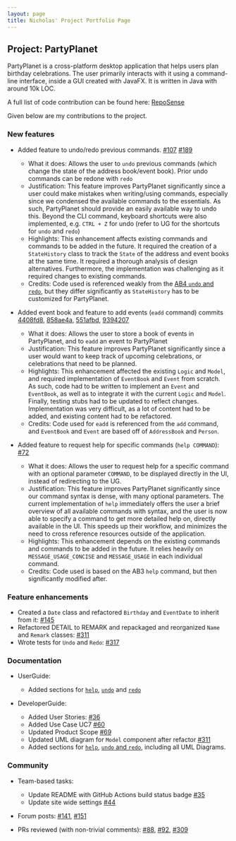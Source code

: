 ```yaml
---
layout: page
title: Nicholas' Project Portfolio Page
---
```


## Project: PartyPlanet

PartyPlanet is a cross-platform desktop application that helps users plan birthday celebrations.
The user primarily interacts with it using a command-line interface, inside a GUI created with JavaFX.
It is written in Java with around 10k LOC.

A full list of code contribution can be found here:
[RepoSense](https://nus-cs2103-ay2021s2.github.io/tp-dashboard/?search=nickyfoo&breakdown=true)

Given below are my contributions to the project.

### New features

- Added feature to undo/redo previous commands.
  [\#107](https://github.com/AY2021S2-CS2103-W16-3/tp/pull/107)
  [\#189](https://github.com/AY2021S2-CS2103-W16-3/tp/pull/189)
  * What it does: Allows the user to `undo` previous commands (which change the state of the address book/event book). Prior undo commands can be redone with `redo`
  * Justification: This feature improves PartyPlanet significantly since a user could make mistakes when writing/using commands, especially since we condensed the available commands to the essentials. As such, PartyPlanet should provide an easily available way to undo this. Beyond the CLI command, keyboard shortcuts were also implemented, e.g. `CTRL + Z` for undo (refer to UG for the shortcuts for `undo` and `redo`)
  * Highlights: This enhancement affects existing commands and commands to be added in the future. It required the creation of a `StateHistory` class to track the `State` of the address and event books at the same time. It required a thorough analysis of design alternatives. Furthermore, the implementation was challenging as it required changes to existing commands.
  * Credits: Code used is referenced weakly from the [AB4 `undo` and `redo`](https://github.com/se-edu/addressbook-level4/tree/master/src/main/java/seedu/address/logic/commands), but they differ significantly as `StateHistory` has to be customized for PartyPlanet.

- Added event book and feature to add events (`eadd` command)
  commits [4408fd8](https://github.com/AY2021S2-CS2103-W16-3/tp/commit/4408fd8d35d6b7316c1df697fe85b66798235ad8), [858ae4a](https://github.com/AY2021S2-CS2103-W16-3/tp/commit/858ae4a90277abeebc7681eddd9fe0739e2727c5), [551afbd](https://github.com/AY2021S2-CS2103-W16-3/tp/commit/551afbd4839195fde395d29ff86ef197637c0da8), [9394207](https://github.com/AY2021S2-CS2103-W16-3/tp/commit/93942076dd8d51785c33e835dd3ac217c81a6344)
  * What it does: Allows the user to store a book of events in PartyPlanet, and to `eadd` an event to PartyPlanet 
  * Justification: This feature improves PartyPlanet significantly since a user would want to keep track of upcoming celebrations, or celebrations that need to be planned.
  * Highlights: This enhancement affected the existing `Logic` and `Model`, and required implementation of `EventBook` and `Event` from scratch. As such, code had to be written to implement an `Event` and `EventBook`, as well as to integrate it with the current `Logic` and `Model`. Finally, testing stubs had to be updated to reflect changes. Implementation was very difficult, as a lot of content had to be added, and existing content had to be refactored.
  * Credits: Code used for `eadd` is referenced from the `add` command, and `EventBook` and `Event` are based off of `AddressBook` and `Person`.  
  
- Added feature to request help for specific commands (`help COMMAND`):
  [\#72](https://github.com/AY2021S2-CS2103-W16-3/tp/pull/72)
  * What it does: Allows the user to request help for a specific command with an optional parameter `COMMAND`, to be displayed directly in the UI, instead of redirecting to the UG.
  * Justification: This feature improves PartyPlanet significantly since our command syntax is dense, with many optional parameters. The current implementation of `help` immediately offers the user a brief overview of all available commands with syntax, and the user is now able to specify a command to get more detailed help on, directly available in the UI. This speeds up their workflow, and minimizes the need to cross reference resources outside of the application.
  * Highlights: This enhancement depends on the existing commands and commands to be added in the future. It relies heavily on `MESSAGE_USAGE_CONCISE` and `MESSAGE_USAGE` in each individual command.
  * Credits: Code used is based on the AB3 `help` command, but then significantly modified after.

### Feature enhancements
- Created a `Date` class and refactored `Birthday` and `EventDate` to inherit from it:
  [\#145](https://github.com/AY2021S2-CS2103-W16-3/tp/pull/145)
- Refactored DETAIL to REMARK and repackaged and reorganized `Name` and `Remark` classes:
  [\#311](https://github.com/AY2021S2-CS2103-W16-3/tp/pull/311)
- Wrote tests for `Undo` and `Redo`:
  [\#317](https://github.com/AY2021S2-CS2103-W16-3/tp/pull/317)

### Documentation

- UserGuide: 
  * Added sections for [`help`](https://ay2021s2-cs2103-w16-3.github.io/tp/UserGuide.html#showing-help--help), [`undo`](https://ay2021s2-cs2103-w16-3.github.io/tp/UserGuide.html#undoing-actions--undo) and [`redo`](https://ay2021s2-cs2103-w16-3.github.io/tp/UserGuide.html#redoing-actions--redo)
  
- DeveloperGuide: 
  * Added User Stories: [\#36](https://github.com/AY2021S2-CS2103-W16-3/tp/pull/36)
  * Added Use Case UC7 [\#60](https://github.com/AY2021S2-CS2103-W16-3/tp/pull/60)
  * Updated Product Scope [\#69](https://github.com/AY2021S2-CS2103-W16-3/tp/pull/69)
  * Updated UML diagram for `Model` component after refactor [\#311](https://github.com/AY2021S2-CS2103-W16-3/tp/pull/311)
  * Added sections for [`help`](https://ay2021s2-cs2103-w16-3.github.io/tp/DeveloperGuide.html#feature-help), [`undo` and `redo`](https://ay2021s2-cs2103-w16-3.github.io/tp/DeveloperGuide.html#feature-undoredo), including all UML Diagrams.

### Community

- Team-based tasks:
  * Update README with GitHub Actions build status badge [\#35](https://github.com/AY2021S2-CS2103-W16-3/tp/pull/35)
  * Update site wide settings [\#44](https://github.com/AY2021S2-CS2103-W16-3/tp/pull/44)
  
- Forum posts:
  [\#141](https://github.com/nus-cs2103-AY2021S2/forum/issues/141), 
  [\#151](https://github.com/nus-cs2103-AY2021S2/forum/issues/151)
  
- PRs reviewed (with non-trivial comments):
  [\#88](https://github.com/AY2021S2-CS2103-W16-3/tp/pull/88),
  [\#92](https://github.com/AY2021S2-CS2103-W16-3/tp/pull/92),
  [\#309](https://github.com/AY2021S2-CS2103-W16-3/tp/pull/309)
  
